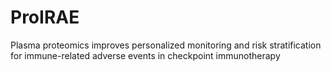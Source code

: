 # ProIRAE
Plasma proteomics improves personalized monitoring and risk stratification for immune-related adverse events in checkpoint immunotherapy
